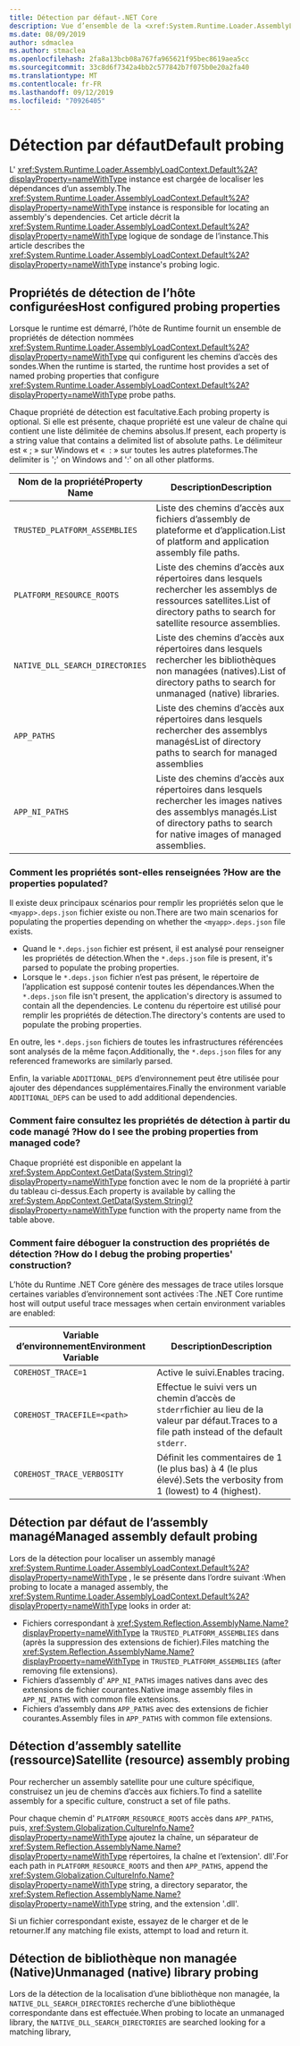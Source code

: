```yaml
---
title: Détection par défaut-.NET Core
description: Vue d’ensemble de la <xref:System.Runtime.Loader.AssemblyLoadContext.Default%2A?displayProperty=nameWithType> logique de sondage de .net Core pour localiser les dépendances.
ms.date: 08/09/2019
author: sdmaclea
ms.author: stmaclea
ms.openlocfilehash: 2fa8a13bcb08a767fa965621f95bec8619aea5cc
ms.sourcegitcommit: 33c8d6f7342a4bb2c577842b7f075b0e20a2fa40
ms.translationtype: MT
ms.contentlocale: fr-FR
ms.lasthandoff: 09/12/2019
ms.locfileid: "70926405"
---
```

# <a name="default-probing"></a><span data-ttu-id="8bc53-103">Détection par défaut</span><span class="sxs-lookup"><span data-stu-id="8bc53-103">Default probing</span></span>

<span data-ttu-id="8bc53-104">L' <xref:System.Runtime.Loader.AssemblyLoadContext.Default%2A?displayProperty=nameWithType> instance est chargée de localiser les dépendances d’un assembly.</span><span class="sxs-lookup"><span data-stu-id="8bc53-104">The <xref:System.Runtime.Loader.AssemblyLoadContext.Default%2A?displayProperty=nameWithType> instance is responsible for locating an assembly's dependencies.</span></span> <span data-ttu-id="8bc53-105">Cet article décrit la <xref:System.Runtime.Loader.AssemblyLoadContext.Default%2A?displayProperty=nameWithType> logique de sondage de l’instance.</span><span class="sxs-lookup"><span data-stu-id="8bc53-105">This article describes the <xref:System.Runtime.Loader.AssemblyLoadContext.Default%2A?displayProperty=nameWithType> instance's probing logic.</span></span>

## <a name="host-configured-probing-properties"></a><span data-ttu-id="8bc53-106">Propriétés de détection de l’hôte configurées</span><span class="sxs-lookup"><span data-stu-id="8bc53-106">Host configured probing properties</span></span>

<span data-ttu-id="8bc53-107">Lorsque le runtime est démarré, l’hôte de Runtime fournit un ensemble de propriétés de détection nommées <xref:System.Runtime.Loader.AssemblyLoadContext.Default%2A?displayProperty=nameWithType> qui configurent les chemins d’accès des sondes.</span><span class="sxs-lookup"><span data-stu-id="8bc53-107">When the runtime is started, the runtime host provides a set of named probing properties that configure <xref:System.Runtime.Loader.AssemblyLoadContext.Default%2A?displayProperty=nameWithType> probe paths.</span></span>

<span data-ttu-id="8bc53-108">Chaque propriété de détection est facultative.</span><span class="sxs-lookup"><span data-stu-id="8bc53-108">Each probing property is optional.</span></span>  <span data-ttu-id="8bc53-109">Si elle est présente, chaque propriété est une valeur de chaîne qui contient une liste délimitée de chemins absolus.</span><span class="sxs-lookup"><span data-stu-id="8bc53-109">If present, each property is a string value that contains a delimited list of absolute paths.</span></span> <span data-ttu-id="8bc53-110">Le délimiteur est « ; » sur Windows et «  : » sur toutes les autres plateformes.</span><span class="sxs-lookup"><span data-stu-id="8bc53-110">The delimiter is ';' on Windows and ':' on all other platforms.</span></span>

|<span data-ttu-id="8bc53-111">Nom de la propriété</span><span class="sxs-lookup"><span data-stu-id="8bc53-111">Property Name</span></span>                 |<span data-ttu-id="8bc53-112">Description</span><span class="sxs-lookup"><span data-stu-id="8bc53-112">Description</span></span>  |
|------------------------------|---------|
|`TRUSTED_PLATFORM_ASSEMBLIES`   | <span data-ttu-id="8bc53-113">Liste des chemins d’accès aux fichiers d’assembly de plateforme et d’application.</span><span class="sxs-lookup"><span data-stu-id="8bc53-113">List of platform and application assembly file paths.</span></span> |
|`PLATFORM_RESOURCE_ROOTS`       | <span data-ttu-id="8bc53-114">Liste des chemins d’accès aux répertoires dans lesquels rechercher les assemblys de ressources satellites.</span><span class="sxs-lookup"><span data-stu-id="8bc53-114">List of directory paths to search for satellite resource assemblies.</span></span> |
|`NATIVE_DLL_SEARCH_DIRECTORIES` | <span data-ttu-id="8bc53-115">Liste des chemins d’accès aux répertoires dans lesquels rechercher les bibliothèques non managées (natives).</span><span class="sxs-lookup"><span data-stu-id="8bc53-115">List of directory paths to search for unmanaged (native) libraries.</span></span>        |
|`APP_PATHS`                     | <span data-ttu-id="8bc53-116">Liste des chemins d’accès aux répertoires dans lesquels rechercher des assemblys managés</span><span class="sxs-lookup"><span data-stu-id="8bc53-116">List of directory paths to search for managed assemblies</span></span> |
|`APP_NI_PATHS`                  | <span data-ttu-id="8bc53-117">Liste des chemins d’accès aux répertoires dans lesquels rechercher les images natives des assemblys managés.</span><span class="sxs-lookup"><span data-stu-id="8bc53-117">List of directory paths to search for native images of managed assemblies.</span></span> |

### <a name="how-are-the-properties-populated"></a><span data-ttu-id="8bc53-118">Comment les propriétés sont-elles renseignées ?</span><span class="sxs-lookup"><span data-stu-id="8bc53-118">How are the properties populated?</span></span>

<span data-ttu-id="8bc53-119">Il existe deux principaux scénarios pour remplir les propriétés selon que le `<myapp>.deps.json` fichier existe ou non.</span><span class="sxs-lookup"><span data-stu-id="8bc53-119">There are two main scenarios for populating the properties depending on whether the `<myapp>.deps.json` file exists.</span></span>

- <span data-ttu-id="8bc53-120">Quand le `*.deps.json` fichier est présent, il est analysé pour renseigner les propriétés de détection.</span><span class="sxs-lookup"><span data-stu-id="8bc53-120">When the `*.deps.json` file is present, it's parsed to populate the probing properties.</span></span>
- <span data-ttu-id="8bc53-121">Lorsque le `*.deps.json` fichier n’est pas présent, le répertoire de l’application est supposé contenir toutes les dépendances.</span><span class="sxs-lookup"><span data-stu-id="8bc53-121">When the `*.deps.json` file isn't present, the application's directory is assumed to contain all the dependencies.</span></span> <span data-ttu-id="8bc53-122">Le contenu du répertoire est utilisé pour remplir les propriétés de détection.</span><span class="sxs-lookup"><span data-stu-id="8bc53-122">The directory's contents are used to populate the probing properties.</span></span>

<span data-ttu-id="8bc53-123">En outre, les `*.deps.json` fichiers de toutes les infrastructures référencées sont analysés de la même façon.</span><span class="sxs-lookup"><span data-stu-id="8bc53-123">Additionally, the `*.deps.json` files for any referenced frameworks are similarly parsed.</span></span>

<span data-ttu-id="8bc53-124">Enfin, la variable `ADDITIONAL_DEPS` d’environnement peut être utilisée pour ajouter des dépendances supplémentaires.</span><span class="sxs-lookup"><span data-stu-id="8bc53-124">Finally the environment variable `ADDITIONAL_DEPS` can be used to add additional dependencies.</span></span>

### <a name="how-do-i-see-the-probing-properties-from-managed-code"></a><span data-ttu-id="8bc53-125">Comment faire consultez les propriétés de détection à partir du code managé ?</span><span class="sxs-lookup"><span data-stu-id="8bc53-125">How do I see the probing properties from managed code?</span></span>

<span data-ttu-id="8bc53-126">Chaque propriété est disponible en appelant la <xref:System.AppContext.GetData(System.String)?displayProperty=nameWithType> fonction avec le nom de la propriété à partir du tableau ci-dessus.</span><span class="sxs-lookup"><span data-stu-id="8bc53-126">Each property is available by calling the <xref:System.AppContext.GetData(System.String)?displayProperty=nameWithType> function with the property name from the table above.</span></span>

### <a name="how-do-i-debug-the-probing-properties-construction"></a><span data-ttu-id="8bc53-127">Comment faire déboguer la construction des propriétés de détection ?</span><span class="sxs-lookup"><span data-stu-id="8bc53-127">How do I debug the probing properties' construction?</span></span>

<span data-ttu-id="8bc53-128">L’hôte du Runtime .NET Core génère des messages de trace utiles lorsque certaines variables d’environnement sont activées :</span><span class="sxs-lookup"><span data-stu-id="8bc53-128">The .NET Core runtime host will output useful trace messages when certain environment variables are enabled:</span></span>

|<span data-ttu-id="8bc53-129">Variable d’environnement</span><span class="sxs-lookup"><span data-stu-id="8bc53-129">Environment Variable</span></span>        |<span data-ttu-id="8bc53-130">Description</span><span class="sxs-lookup"><span data-stu-id="8bc53-130">Description</span></span>  |
|----------------------------|---------|
|`COREHOST_TRACE=1`          |<span data-ttu-id="8bc53-131">Active le suivi.</span><span class="sxs-lookup"><span data-stu-id="8bc53-131">Enables tracing.</span></span>|
|`COREHOST_TRACEFILE=<path>` |<span data-ttu-id="8bc53-132">Effectue le suivi vers un chemin d’accès de `stderr`fichier au lieu de la valeur par défaut.</span><span class="sxs-lookup"><span data-stu-id="8bc53-132">Traces to a file path instead of the default `stderr`.</span></span>|
|`COREHOST_TRACE_VERBOSITY`  |<span data-ttu-id="8bc53-133">Définit les commentaires de 1 (le plus bas) à 4 (le plus élevé).</span><span class="sxs-lookup"><span data-stu-id="8bc53-133">Sets the verbosity from 1 (lowest) to 4 (highest).</span></span>|

## <a name="managed-assembly-default-probing"></a><span data-ttu-id="8bc53-134">Détection par défaut de l’assembly managé</span><span class="sxs-lookup"><span data-stu-id="8bc53-134">Managed assembly default probing</span></span>

<span data-ttu-id="8bc53-135">Lors de la détection pour localiser un assembly managé <xref:System.Runtime.Loader.AssemblyLoadContext.Default%2A?displayProperty=nameWithType> , le se présente dans l’ordre suivant :</span><span class="sxs-lookup"><span data-stu-id="8bc53-135">When probing to locate a managed assembly, the <xref:System.Runtime.Loader.AssemblyLoadContext.Default%2A?displayProperty=nameWithType> looks in order at:</span></span>

- <span data-ttu-id="8bc53-136">Fichiers correspondant à <xref:System.Reflection.AssemblyName.Name?displayProperty=nameWithType> la `TRUSTED_PLATFORM_ASSEMBLIES` dans (après la suppression des extensions de fichier).</span><span class="sxs-lookup"><span data-stu-id="8bc53-136">Files matching the <xref:System.Reflection.AssemblyName.Name?displayProperty=nameWithType> in `TRUSTED_PLATFORM_ASSEMBLIES` (after removing file extensions).</span></span>
- <span data-ttu-id="8bc53-137">Fichiers d’assembly d' `APP_NI_PATHS` images natives dans avec des extensions de fichier courantes.</span><span class="sxs-lookup"><span data-stu-id="8bc53-137">Native image assembly files in `APP_NI_PATHS` with common file extensions.</span></span>
- <span data-ttu-id="8bc53-138">Fichiers d’assembly dans `APP_PATHS` avec des extensions de fichier courantes.</span><span class="sxs-lookup"><span data-stu-id="8bc53-138">Assembly files in `APP_PATHS` with common file extensions.</span></span>

## <a name="satellite-resource-assembly-probing"></a><span data-ttu-id="8bc53-139">Détection d’assembly satellite (ressource)</span><span class="sxs-lookup"><span data-stu-id="8bc53-139">Satellite (resource) assembly probing</span></span>

<span data-ttu-id="8bc53-140">Pour rechercher un assembly satellite pour une culture spécifique, construisez un jeu de chemins d’accès aux fichiers.</span><span class="sxs-lookup"><span data-stu-id="8bc53-140">To find a satellite assembly for a specific culture, construct a set of file paths.</span></span>

<span data-ttu-id="8bc53-141">Pour chaque chemin d' `PLATFORM_RESOURCE_ROOTS` accès dans `APP_PATHS`, puis, <xref:System.Globalization.CultureInfo.Name?displayProperty=nameWithType> ajoutez la chaîne, un séparateur de <xref:System.Reflection.AssemblyName.Name?displayProperty=nameWithType> répertoires, la chaîne et l’extension'. dll'.</span><span class="sxs-lookup"><span data-stu-id="8bc53-141">For each path in `PLATFORM_RESOURCE_ROOTS` and then `APP_PATHS`, append the <xref:System.Globalization.CultureInfo.Name?displayProperty=nameWithType> string, a directory separator, the <xref:System.Reflection.AssemblyName.Name?displayProperty=nameWithType> string, and the extension '.dll'.</span></span>

<span data-ttu-id="8bc53-142">Si un fichier correspondant existe, essayez de le charger et de le retourner.</span><span class="sxs-lookup"><span data-stu-id="8bc53-142">If any matching file exists, attempt to load and return it.</span></span>

## <a name="unmanaged-native-library-probing"></a><span data-ttu-id="8bc53-143">Détection de bibliothèque non managée (Native)</span><span class="sxs-lookup"><span data-stu-id="8bc53-143">Unmanaged (native) library probing</span></span>

<span data-ttu-id="8bc53-144">Lors de la détection de la localisation d’une bibliothèque non managée, la `NATIVE_DLL_SEARCH_DIRECTORIES` recherche d’une bibliothèque correspondante dans est effectuée.</span><span class="sxs-lookup"><span data-stu-id="8bc53-144">When probing to locate an unmanaged library, the `NATIVE_DLL_SEARCH_DIRECTORIES` are searched looking for a matching library,</span></span>
